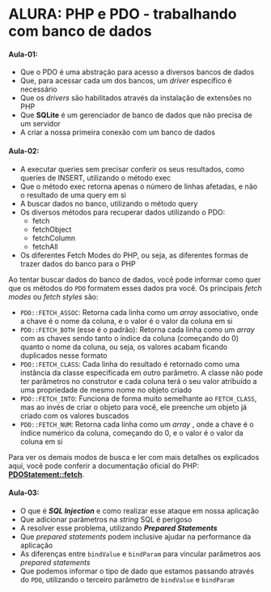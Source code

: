 # ALURA: PHP e PDO - trabalhando com banco de dados

#### Aula-01:

* Que o PDO é uma abstração para acesso a diversos bancos de dados
* Que, para acessar cada um dos bancos, um *driver* específico é necessário
* Que os *drivers* são habilitados através da instalação de extensões no PHP
* Que **SQLite** é um gerenciador de banco de dados que não precisa de um servidor
* A criar a nossa primeira conexão com um banco de dados

#### Aula-02:

* A executar queries sem precisar conferir os seus resultados, como queries de INSERT, utilizando o método exec
* Que o método exec retorna apenas o número de linhas afetadas, e não o resultado de uma query em si
* A buscar dados no banco, utilizando o método query
* Os diversos métodos para recuperar dados utilizando o PDO:
  * fetch
  * fetchObject
  * fetchColumn
  * fetchAll
* Os diferentes Fetch Modes do PHP, ou seja, as diferentes formas de trazer dados do banco para o PHP

Ao tentar buscar dados do banco de dados, você pode informar como quer que os métodos do `PDO` formatem esses dados pra você. Os principais *fetch modes* ou *fetch styles* são:

* `PDO::FETCH_ASSOC`: Retorna cada linha como um *array* associativo, onde a chave é o nome da coluna, e o valor é o valor da coluna em si
* `PDO::FETCH_BOTH` (esse é o padrão): Retorna cada linha como um *array* com as chaves sendo tanto o índice da coluna (começando do 0) quanto o nome da coluna, ou seja, os valores acabam ficando duplicados nesse formato
* `PDO::FETCH_CLASS`: Cada linha do resultado é retornado como uma instância da classe especificada em outro parâmetro. A classe não pode ter parâmetros no construtor e cada coluna terá o seu valor atribuído a uma propriedade de mesmo nome no objeto criado
* `PDO::FETCH_INTO`: Funciona de forma muito semelhante ao `FETCH_CLASS`, mas ao invés de criar o objeto para você, ele preenche um objeto já criado com os valores buscados
* `PDO::FETCH_NUM`: Retorna cada linha como um  *array* , onde a chave é o índice numérico da coluna, começando do 0, e o valor é o valor da coluna em si

Para ver os demais modos de busca e ler com mais detalhes os explicados aqui, você pode conferir a documentação oficial do PHP: [**PDOStatement::fetch**](https://www.php.net/manual/en/pdostatement.fetch#refsect1-pdostatement.fetch-parameters).

#### Aula-03:

* O que é ***SQL Injection*** e como realizar esse ataque em nossa aplicação
* Que adicionar parâmetros na *string* SQL é perigoso
* A resolver esse problema, utilizando ***Prepared Statements***
* Que *prepared statements* podem inclusive ajudar na performance da aplicação
* As diferenças entre `bindValue` e `bindParam` para vincular parâmetros aos *prepared statements*
* Que podemos informar o tipo de dado que estamos passando através do `PDO`, utilizando o terceiro parâmetro de `bindValue` e `bindParam`
